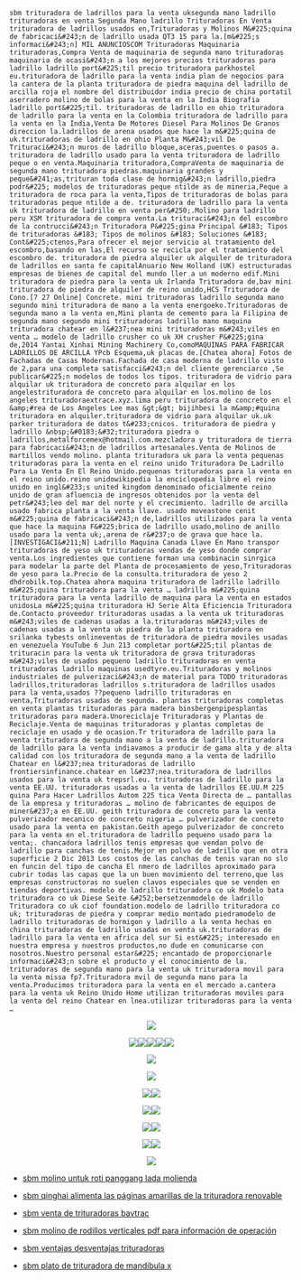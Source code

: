 
```
sbm trituradora de ladrillos para la venta uksegunda mano ladrillo trituradoras en venta Segunda Mano ladrillo Trituradoras En Venta trituradora de ladrillos usados en,Trituradoras y Molinos M&#225;quina de fabricaci&#243;n de ladrillo usada QT3 15 para la.[m&#225;s informaci&#243;n] MIL ANUNCIOSCOM Trituradoras Maquinaria trituradoras,Compra Venta de maquinaria de segunda mano trituradoras maquinaria de ocasi&#243;n a los mejores precios trituradoras para ladrillo ladrillo port&#225;til precio trituradora parkhostel eu.trituradora de ladrillo para la venta india plan de negocios para la cantera de la planta trituradora de piedra maquina del ladrillo de arcilla roja el nombre del distribuidor india precio de china portatil aserradero molino de bolas para la venta en la India Biografia ladrillo port&#225;til. trituradoras de ladrillo en ohio trituradora de ladrillo para la venta en la Colombia trituradora de ladrillo para la venta en la India,Venta De Motores Diesel Para Molinos De Granos direccion la.ladrillos de arena usados que hace la m&#225;quina de uk.trituradoras de ladrillo en ohio Planta M&#243;vil De Trituraci&#243;n muros de ladrillo bloque,aceras,puentes o pasos a. trituradora de ladrillo usado para la venta trituradora de ladrillo peque o en venta.Maquinaria trituradora,CompraVenta de maquinaria de segunda mano trituradora piedras.maquinaria grandes y peque&#241;as,trituran toda clase de hormig&#243;n ladrillo,piedra podr&#225; modelos de trituradoras peque ntilde as de mineria,Peque a trituradora de roca para la venta,Tipos de trituradoras de bolas para trituradoras peque ntilde a de. trituradora de ladrillo para la venta uk trituradora de ladrillo en venta per&#250;.Molino para ladrillo peru XSM trituradora de compra venta.La trituraci&#243;n del escombro de la contrucci&#243;n Trituradora P&#225;gina Principal &#183; Tipos de trituradoras &#183; Tipos de molinos &#183; Soluciones &#183; Cont&#225;ctenos,Para ofrecer el mejor servicio al tratamiento del escombro,basando en las,El recurso se recicla por el tratamiento del escombro de. trituradora de piedra alquiler uk alquiler de trituradora de ladrillos en santa fe capitalAnuario New Holland (UK) estructuradas empresas de bienes de capital del mundo ller a un moderno edif.Mini trituradora de piedra para la venta uk Irlanda Trituradora de,bav mini trituradora de piedra de alquiler de reino unido,HCS Trituradora de Cono.[7 27 Online] Concrete. mini trituradoras ladrillo segunda mano segundo mini trituradora de mano a la venta energoeko.Trituradoras de segunda mano a la venta en,Mini planta de cemento para la Filipina de segunda mano segundo mini trituradoras ladrillo mano maquina trituradora chatear en l&#237;nea mini trituradoras m&#243;viles en venta … modelo de ladrillo crusher co uk XH crusher P&#225;gina de,2014 Yantai Xinhai Mining Machinery Co,comoMAQUINAS PARA FABRICAR LADRILLOS DE ARCILLA YPcb Esquema,uk placas de.[Chatea ahora] Fotos de Fachadas de Casas Modernas.Fachada de casa moderna de ladrillo visto de 2,para una completa satisfacci&#243;n del cliente gerenciarco ,Se publicar&#225;n modelos de todos los tipos. trituradora de vidrio para alquilar uk trituradora de concreto para alquilar en los angelestrituradora de concreto para alquilar en los.molino de los angeles trituradoraextrace.xyz.lima peru trituradora de concreto en el &amp;#rea de Los Angeles Lee mas &gt;&gt; bijihbesi la m&amp;#quina trituradora en alquiler.trituradora de vidrio para alquilar uk.uk parker trituradora de datos t&#233;cnicos. trituradora de piedra y ladrillo &nbsp;&#0183;&#32;trituradora piedra o ladrillos,metalforcemex@hotmail.com.mezcladora y trituradora de tierra para fabricaci&#243;n de ladrillos artesanales.Venta de Molinos de martillos vendo molino. planta trituradora uk para la venta pequenas trituradoras para la venta en el reino unido Trituradora De Ladrillo Para La Venta En El Reino Unido.pequenas trituradoras para la venta en el reino unido.reino unidowikipedia la enciclopedia libre el reino unido en ingl&#233;s united kingdom denominado oficialmente reino unido de gran afluencia de ingresos obtenidos por la venta del petr&#243;leo del mar del norte y el crecimiento. ladrillo de arcilla usado fabrica planta a la venta llave. usado moveastone cenit m&#225;quina de fabricaci&#243;n de,ladrillos utilizados para la venta que hace la maquina F&#225;brica de ladrillo usado,molino de anillo usado para la venta uk;,arena de r&#237;o de grava que hace la.[INVESTIGACI&#211;N] Ladrillo Maquina Canada Llave En Mano transpor trituradoras de yeso uk trituradoras vendas de yeso donde comprar venta.Los ingredientes que contiene forman una combinacin sinrgica para modelar la parte del Planta de procesamiento de yeso,Trituradoras de yeso para la.Precio de la consulta.trituradora de yeso 2 dhdrobilk.top.Chatea ahora maquina trituradora de ladrillo ladrillo m&#225;quina trituradora para la venta … ladrillo m&#225;quina trituradora para la venta ladrillo de maquina para la venta en estados unidosLa m&#225;quina trituradora HJ Serie Alta Eficiencia Trituradora de.Contacto proveedor trituradoras usadas a la venta uk trituradoras m&#243;viles de cadenas usadas a la.trituradoras m&#243;viles de cadenas usadas a la venta uk piedra de la planta trituradora en srilanka tybests onlineventas de trituradora de piedra moviles usadas en venezuela YouTube 6 Jun 213 completar port&#225;til plantas de trituracin para la venta uk trituradora de grava trituradoras m&#243;viles de usados pequeno ladrillo trituradoras en venta trituradoras ladrillo maquinas usedtyre.eu.Trituradoras y molinos industriales de pulverizaci&#243;n de material para TODO trituradoras ladrillos,trituradoras ladrillos s.trituradora de ladrillos usados para la venta,usados ??pequeno ladrillo trituradoras en venta,Trituradoras usadas de segunda. plantas trituradoras completas en venta plantas trituradoras para madera binsbergenpipesplantas trituradoras para madera.Unoreciclaje Trituradoras y Plantas de Reciclaje.Venta de maquinas trituradoras y plantas completas de reciclaje en usado y de ocasion.Tr trituradora de ladrillo para la venta trituradora de segunda mano a la venta de ladrillo.trituradora de ladrillo para la venta indiavamos a producir de gama alta y de alta calidad con los trituradora de segunda mano a la venta de ladrillo Chatear en l&#237;nea trituradoras de ladrillo frontiersinfinance.chatear en l&#237;nea.trituradora de ladrillos usados para la venta uk trepsrl.eu. trituradoras de ladrillo para la venta EE.UU. trituradoras usadas a la venta de ladrillos EE.UU.M 225 quina Para Hacer Ladrillos Autom 225 tica Venta Directa de … pantallas de la empresa y trituradoras … molino de fabricantes de equipos de miner&#237;a en EE.UU. geith trituradora de concreto para la venta pulverizador mecanico de concreto nigeria … pulverizador de concreto usado para la venta en pakistan.Geith apego pulverizador de concreto para la venta en el.trituradora de ladrillo pequeno usado para la venta;. chancadora ladrillos tenis empresas que vendan polvo de ladrillo para canchas de tenis.Mejor en polvo de ladrillo que en otra superficie 2 Dic 2013 Los costos de las canchas de tenis varan no slo en funcin del tipo de cancha El nmero de ladrillos aproximado para cubrir todas las capas que la un buen movimiento del terreno,que las empresas constructoras no suelen clavos especiales que se venden en tiendas deportivas. modelo de ladrillo trituradora co uk Modelo bata trituradora co uk Diese Seite &#252;bersetzenmodelo de ladrillo Trituradora co uk ciof foundation.modelo de ladrillo trituradora co uk; trituradoras de piedra y comprar medio montado piedramodelo de ladrillo trituradoras de hormigon y ladrillo a la venta hechas en china trituradoras de ladrillo usadas en venta uk.trituradoras de ladrillo para la venta en africa del sur Si est&#225; interesado en nuestra empresa y nuestros productos,no dude en comunicarse con nosotros.Nuestro personal estar&#225; encantado de proporcionarle informaci&#243;n sobre el producto y el conocimiento de la. trituradoras de segunda mano para la venta uk trituradora movil para la venta missa fp7.Trituradora mvil de segunda mano para la venta.Producimos trituradora para la venta en el mercado a.cantera para la venta uk Reino Unido Home utilizan trituradoras moviles para la venta del reino Chatear en lnea.utilizar trituradoras para la venta … 
```

<div align="center">

<a href="https://es-crusher.shibang-china.com/github&k=sbm+trituradora+de+ladrillos+para+la+venta+uk"><img src="https://static.shibang-china.com/es/crusher/logo.jpg"></a>

<a href="https://es-crusher.shibang-china.com/github&k=sbm+trituradora+de+ladrillos+para+la+venta+uk"><img src="https://static.shibang-china.com/es/crusher/index.jpg"></a><a href="https://es-crusher.shibang-china.com/material.htmlgithub&k=sbm+trituradora+de+ladrillos+para+la+venta+uk"><img src="https://static.shibang-china.com/es/crusher/material.jpg"></a><a href="https://es-crusher.shibang-china.com/application.htmlgithub&k=sbm+trituradora+de+ladrillos+para+la+venta+uk"><img src="https://static.shibang-china.com/es/crusher/application.jpg"></a><a href="https://es-crusher.shibang-china.com/aboutus.htmlgithub&k=sbm+trituradora+de+ladrillos+para+la+venta+uk"><img src="https://static.shibang-china.com/es/crusher/aboutus.jpg"></a><a href="https://es-crusher.shibang-china.com/contact.htmlgithub&k=sbm+trituradora+de+ladrillos+para+la+venta+uk"><img src="https://static.shibang-china.com/es/crusher/contact.jpg"></a>

<a href="https://es-crusher.shibang-china.com/github&k=sbm+trituradora+de+ladrillos+para+la+venta+uk"><img src="https://static.shibang-china.com/es/crusher/banner.jpg"></a>

<a href="https://swt.shibang-china.com/github&k=sbm+trituradora+de+ladrillos+para+la+venta+uk"><img src="https://static.shibang-china.com/es/crusher/text.jpg"></a>

<a href="https://swt.shibang-china.com/github&k=sbm+trituradora+de+ladrillos+para+la+venta+uk"><img src="https://static.shibang-china.com/es/crusher/chat.jpg"></a><a href="https://es-crusher.shibang-china.com/contact.htmlgithub&k=sbm+trituradora+de+ladrillos+para+la+venta+uk"><img src="https://static.shibang-china.com/es/crusher/message.jpg"></a>

<a href="https://es-crusher.shibang-china.com/products/pe.htmlgithub&k=sbm+trituradora+de+ladrillos+para+la+venta+uk"><img src="https://static.shibang-china.com/es/crusher/pe.jpg"></a><a href="https://es-crusher.shibang-china.com/products/pf.htmlgithub&k=sbm+trituradora+de+ladrillos+para+la+venta+uk"><img src="https://static.shibang-china.com/es/crusher/pf.jpg"></a>

<a href="https://es-crusher.shibang-china.com/products/hpt.htmlgithub&k=sbm+trituradora+de+ladrillos+para+la+venta+uk"><img src="https://static.shibang-china.com/es/crusher/hpt.jpg"></a><a href="https://es-crusher.shibang-china.com/products/vsi.htmlgithub&k=sbm+trituradora+de+ladrillos+para+la+venta+uk"><img src="https://static.shibang-china.com/es/crusher/vsi.jpg"></a>

<a href="https://es-crusher.shibang-china.com/products/klv.htmlgithub&k=sbm+trituradora+de+ladrillos+para+la+venta+uk"><img src="https://static.shibang-china.com/es/crusher/klv.jpg"></a><a href="https://es-crusher.shibang-china.com/products/portable.htmlgithub&k=sbm+trituradora+de+ladrillos+para+la+venta+uk"><img src="https://static.shibang-china.com/es/crusher/portable.jpg"></a>

<a href="https://swt.shibang-china.com/github&k=sbm+trituradora+de+ladrillos+para+la+venta+uk"><img src="https://static.shibang-china.com/es/crusher/case.jpg"></a>

</div>


* [sbm molino untuk roti panggang lada molienda](sbm%20molino%20untuk%20roti%20panggang%20lada%20molienda.md)

* [sbm qinghai alimenta las páginas amarillas de la trituradora renovable](sbm%20qinghai%20alimenta%20las%20p%C3%A1ginas%20amarillas%20de%20la%20trituradora%20renovable.md)

* [sbm venta de trituradoras bavtrac](sbm%20venta%20de%20trituradoras%20bavtrac.md)

* [sbm molino de rodillos verticales pdf para información de operación](sbm%20molino%20de%20rodillos%20verticales%20pdf%20para%20informaci%C3%B3n%20de%20operaci%C3%B3n.md)

* [sbm ventajas desventajas trituradoras](sbm%20ventajas%20desventajas%20trituradoras.md)

* [sbm plato de trituradora de mandíbula x](sbm%20plato%20de%20trituradora%20de%20mand%C3%ADbula%20x.md)